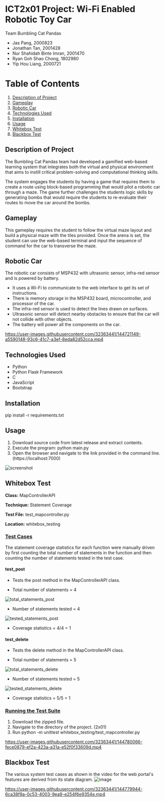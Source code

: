 # ICT2x01 Project: Wi-Fi Enabled Robotic Toy Car
Team Bumbling Cat Pandas
- Jas Pang, 2000823
- Jonathan Tan, 2001428
- Nur Shahidah Binte Imran, 2001470
- Ryan Goh Shao Chong, 1802980
- Yip Hou Liang, 2000721

# Table of Contents
1. [Description of Project](#description-of-Project)
2. [Gameplay](#gameplay)
3. [Robotic Car](#robotic_car)
4. [Technologies Used](#technologies-used)
5. [Installation](#installation)
6. [Usage](#usage)
7. [Whitebox Test](#whitebox-test)
8. [Blackbox Test](#blackbox-test)

## Description of Project <a name="description-of-project"></a>
The Bumbling Cat Pandas team had developed a gamified web-based learning system that integrates both the virtual and physical environment that aims to instill critical problem-solving and computational thinking skills.

The system engages the students by having a game that requires them to create a route using block-based programming that would pilot a robotic car through a maze. The game further challenges the students logic skills by generating bombs that would require the students to re-evaluate their routes to move the car around the bombs. 

## Gameplay <a name="gameplay"></a>
This gameplay requires the student to follow the virtual maze layout and build a physical maze with the tiles provided. Once the arena is set, the student can use the web-based terminal and input the sequence of command for the car to transverse the maze.

## Robotic Car <a name="robotic_car"></a>
The robotic car consists of MSP432 with ultrasonic sensor, infra-red sensor and is powered by battery.
- It uses a Wi-Fi to communicate to the web interface to get its set of instructions.
- There is memory storage in the MSP432 board, microcontroller, and processor of the car.
- The infra-red sensor is used to detect the lines drawn on surfaces.
- Ultrasonic sensor will detect nearby obstacles to ensure that the car will not collide with other objects.
- The battery will power all the components on the car.

https://user-images.githubusercontent.com/32363441/144721149-a5590148-93c6-41c7-a3ef-8eda82d52cca.mp4

## Technologies Used <a name="technologies-used"></a>
* Python
* Python Flask Framework
* C
* JavaScript
* Bootstrap

## Installation <a name="installation"></a>
pip install -r requirements.txt

## Usage <a name="usage"></a>
1) Download source code from latest release and extract contents.
2) Execute the program: python main.py
3) Open the browser and navigate to the link provided in the command line. (https://localhost:7000)

![screenshot](https://drive.google.com/uc?export=view&id=1JWoiP1Clp29KRJQxnHNQIVjMYjqNzBQ-)

## Whitebox Test <a name="whitebox_test"></a>
**Class:** MapControllerAPI

**Technique:** Statement Coverage

**Test File:** test_mapcontroller.py

**Location:** whitebox_testing

### <ins>Test Cases</ins>
The statement coverage statistics for each function were manually driven by first counting the total number of statements in the function and then counting the number of statements tested in the test case.

#### test_post
* Tests the post method in the MapControllerAPI class.

* Total number of statements = 4

![total_statements_post](https://drive.google.com/uc?export=view&id=19hn509fmrP6bO6VNpwPRn9rnhl7Ygkfz)

* Number of statements tested = 4

![tested_statements_post](https://drive.google.com/uc?export=view&id=1S958vnvJA7gHEXcM_Y7zen95j1JOviGI)

* Coverage statistics = 4/4 = 1

#### test_delete
* Tests the delete method in the MapControllerAPI class.

* Total number of statements = 5

![total_statements_delete](https://drive.google.com/uc?export=view&id=1rK_7eopl9eaU0LIcKt1vk92riK1EB8nw)

* Number of statements tested = 5

![tested_statements_delete](https://drive.google.com/uc?export=view&id=1tRrhzzwZ9s7XkY5qnQDt9EYKWCfl7OoA)

* Coverage statistics = 5/5 = 1

### <ins>Running the Test Suite</ins>
1) Download the zipped file.
2) Navigate to the directory of the project. (2x01)
4) Run python -m unittest whitebox_testing/test_mapcontroller.py

https://user-images.githubusercontent.com/32363441/144780066-fece0879-ef2a-423a-a31a-e52f0f33609d.mp4

## Blackbox Test <a name="blackbox_test"></a>
The various system test cases as shown in the video for the web portal's features are derived from its state diagram.
![image](https://user-images.githubusercontent.com/32363441/144779751-49ea15ee-4b38-4a48-93d2-b9f3ae3bb438.png)

https://user-images.githubusercontent.com/32363441/144779944-6ca38f9a-0c53-4003-9ea9-e254f6e9354e.mp4
